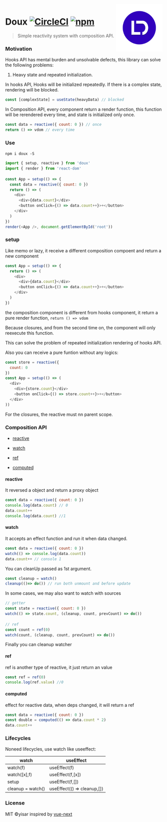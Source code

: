 <img src="docs/doux.png" alt="logo" height="150" align="right" />

# Doux [![CircleCI](https://circleci.com/gh/yisar/doux.svg?style=svg)](https://circleci.com/gh/yisar/doux) [![npm](https://img.shields.io/npm/v/doux.svg?label=)](https://npmjs.com/package/doux)

> Simple reactivity system with composition API.

### Motivation

Hooks API has mental burden and unsolvable defects, this library can solve the following problems:

1. Heavy state and repeated initialization.

In hooks API, Hooks will be initialized repeatedly. If there is a complex state, rendering will be blocked.

```js
const [complexState] = useState(heavyData) // blocked
```

In Composition API, every component return a render function, this function will be rerendered every time, and state is initialized only once.

```js
const data = reactive({ count: 0 }) // once
return () => vdom // every time
```

### Use

```shell
npm i doux -S
```

```js
import { setup, reactive } from 'doux'
import { render } from 'react-dom'

const App = setup(() => {
  const data = reactive({ count: 0 })
  return () => (
    <div>
      <div>{data.count}</div>
      <button onClick={() => data.count++}>+</button>
    </div>
  )
})
render(<App />, document.getElementById('root'))
```

### setup

Like memo or lazy, it receive a different composition compoent and return a new component

```js
const App = setup(() => {
  return () => (
    <div>
      <div>{data.count}</div>
      <button onClick={() => data.count++}>+</button>
    </div>
  )
})
```

the composition component is different from hooks component, it return a pure render function, `return () => vdom`

Because closures, and from the second time on, the component will only reexecute this function.

This can solve the problem of repeated initialization rendering of hooks API.

Also you can receive a pure funtion without any logics:

```js
const store = reactive({
  count: 0
})
const App = setup(() => (
  <div>
    <div>{store.count}</div>
    <button onClick={() => store.count++}>+</button>
  </div>
))
```

For the closures, the reactive must nn parent scope.

### Composition API

- [reactive](https://github.com/yisar/doux#reactive)

- [watch](https://github.com/yisar/doux#watch)

- [ref](https://github.com/yisar/doux#ref)

- [computed](https://github.com/yisar/doux#computed)

#### reactive

It reversed a object and return a proxy object

```js
const data = reactive({ count: 0 })
console.log(data.count) // 0
data.count++
console.log(data.count) //1
```

#### watch

It accepts an effect function and run it when data changed.

```js
const data = reactive({ count: 0 })
watch(() => console.log(data.count))
data.count++ // console 1
```

You can cleanUp passed as 1st argument.

```js
const cleanup = watch()
cleanup(()=> do()) // run both unmount and before update
```

In some cases, we may also want to watch with sources

```js
// getter
const state = reactive({ count: 0 })
watch(() => state.count, (cleanup, count, prevCount) => do())

// ref
const count = ref(0)
watch(count, (cleanup, count, prevCount) => do())
```

Finally you can cleanup watcher

#### ref

ref is another type of reactive, it just return an value

```js
const ref = ref(0)
console.log(ref.value) //0
```

#### computed

effect for reactive data, when deps changed, it will return a ref

```js
const data = reactive({ count: 0 })
const double = computed(() => data.count * 2)
data.count++
```

### Lifecycles

Noneed lifecycles, use watch like useeffect:

| watch             | useEffect                   |
| ----------------- | --------------------------- |
| watch(f)          | useEffect(f)                |
| watch([x],f)      | useEffect(f,[x])            |
| setup             | useEffect(f,[])             |
| cleanup = watch() | useEffect(() => cleanup,[]) |

### License

MIT ©yisar inspired by [vue-next](https://github.com/vuejs/vue-next)
